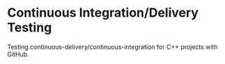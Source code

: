 # Continuous Integration/Delivery Testing

Testing continuous-delivery/continuous-integration for C++ projects with GitHub.
